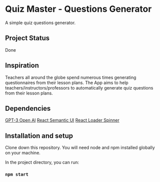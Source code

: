 # Quiz Master - Questions Generator

A simple quiz questions generator.

## Project Status

Done

## Inspiration

Teachers all around the globe spend numerous times generating questionnaires from their lesson plans.
The App aims to help teachers/instructors/professors to automatically generate quiz questions from their lesson plans.

## Dependencies

[GPT-3 Open AI](https://openai.com/)
[React Semantic UI](https://react.semantic-ui.com/)
[React Loader Spinner](https://www.npmjs.com/package/react-loader-spinner)

## Installation and setup

Clone down this repository.
You will need node and npm installed globally on your machine.

In the project directory, you can run:

### `npm start`
